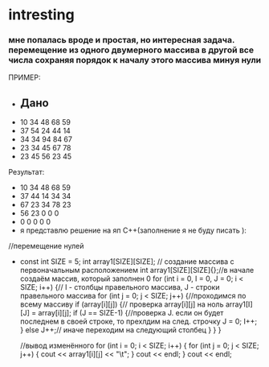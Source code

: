 # intresting
### мне попалась вроде и простая, но интересная задача. перемещение из одного двумерного массива в другой все числа сохраняя порядок к началу этого массива минуя нули
ПРИМЕР:
- Дано
  - 
- 10 34 48 68 59
- 37 54 24 44 14
- 34 34 94 84 67
- 23 34 45 67 78
- 23 45 56 23 45

Результат:
- 10 34 48 68 59
- 37 44 14 34 34
- 67 23 34 78 23
- 56 23 0  0  0
- 0  0  0  0  0
- я представлю решение на яп С++(заполнение я не буду писать ):

//перемещение нулей  
- const int SIZE = 5;
  int array1[SIZE][SIZE]; // создание массива с первоначальным расположением
  int array1[SIZE][SIZE]{};//в начале создаём массив, который заполнен 0
  for (int i = 0, I = 0, J = 0; i < SIZE; i++) {// I - столбцы правельного массива, J - строки правельного массива
   for (int j = 0; j < SIZE; j++) {//проходимся по всему массиву
    if (array[i][j]) {// проверка array[i][j] на ноль
     array1[I][J] = array[i][j];
     if (J == SIZE-1) {//проверка J. если он будет последнем в своей строке, то прехлдим на след. строчку
  				J = 0;
  				I++;
     }
     else J++;// иначе переходим на следующий столбец
    }
   }
  }

  //вывод изменённого
  for (int i = 0; i < SIZE; i++) {
   for (int j = 0; j < SIZE; j++) {
    cout << array1[i][j] << "\t";
   }
   cout << endl;
  }
cout << endl;
